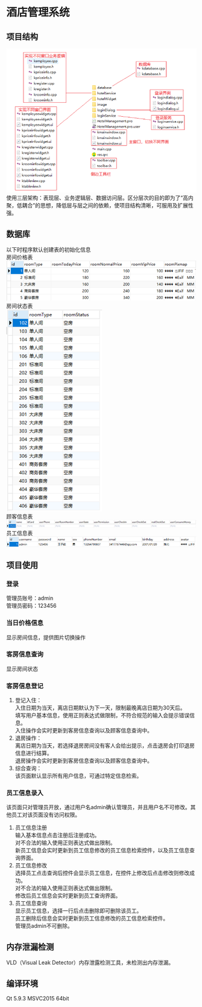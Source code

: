 # 酒店管理系统   
   
## 项目结构  
<img src="picture/FileStructure.png" width="600">     
使用三层架构：表现层、业务逻辑层、数据访问层。区分层次的目的即为了“高内聚，低耦合”的思想，降低层与层之间的依赖，使项目结构清晰，可服用及扩展性强。    
  
## 数据库   
以下时程序默认创建表的初始化信息   
房间价格表   
<img src="picture/tableRoomPrice.png">     
房间状态表   
<img src="picture/tableRoomInfo.png">      
顾客信息表   
<img src="picture/tableCustomerInfo.png">   
员工信息表    
<img src="picture/tableEmployeeInfo.png">    
  
## 项目使用   
  
### 登录   
管理员账号：admin   
管理员密码：123456   
  
### 当日价格信息   
显示房间信息，提供图片切换操作   
  
### 客房信息查询   
显示房间状态   
  
### 客房信息登记   
1. 登记入住：   
入住日期为当天，离店日期默认为下一天，限制最晚离店日期为30天后。   
填写用户基本信息，使用正则表达式做限制，不符合规范的输入会提示错误信息。   
入住操作会实时更新到客房信息查询以及顾客信息查询中。   
2. 退房操作：   
离店日期为当天，若选择退房房间没有客人会给出提示，点击退房会打印退房信息进行结算。   
退房操作会实时更新到客房信息查询以及顾客信息查询中。   
3. 综合查询：   
该页面默认显示所有用户信息，可通过特定信息检索。   
   
### 员工信息录入   
该页面只对管理员开放，通过用户名admin确认管理员，并且用户名不可修改。其他员工对该页面没有访问权限。   
1. 员工信息注册   
输入基本信息点击注册后注册成功。   
对不合法的输入使用正则表达式做出限制。   
新员工信息会实时更新到员工信息修改的员工信息检索控件，以及员工信息查询界面。   
2. 员工信息修改   
选择员工点击查询后控件会显示员工信息，在控件上修改后点击修改则修改成功。   
对不合法的输入使用正则表达式做出限制。   
修改后员工信息会实时更新到员工查询界面。   
3. 员工信息查询   
显示员工信息，选择一行后点击删除即可删除该员工。  
员工删除后信息会实时更新到员工信息修改的员工信息检索控件。   
管理员admin不可删除。   
  
## 内存泄漏检测   
VLD（Visual Leak Detector）内存泄露检测工具，未检测出内存泄漏。   
   
## 编译环境     
Qt 5.9.3 MSVC2015 64bit     
   
